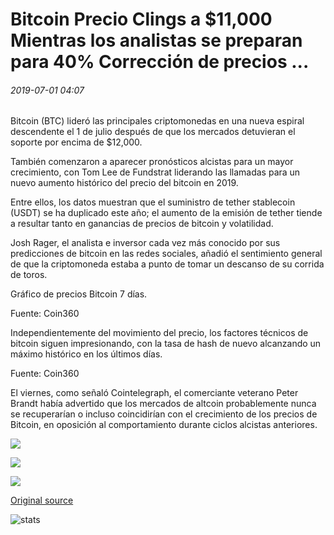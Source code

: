 # Bitcoin Precio Clings a $11,000 Mientras los analistas se preparan para 40% Corrección de precios ...

###### 2019-07-01 04:07

Bitcoin (BTC) lideró las principales criptomonedas en una nueva espiral descendente el 1 de julio después de que los mercados detuvieran el soporte por encima de $12,000.

También comenzaron a aparecer pronósticos alcistas para un mayor crecimiento, con Tom Lee de Fundstrat liderando las llamadas para un nuevo aumento histórico del precio del bitcoin en 2019.

Entre ellos, los datos muestran que el suministro de tether stablecoin (USDT) se ha duplicado este año; el aumento de la emisión de tether tiende a resultar tanto en ganancias de precios de bitcoin y volatilidad.

Josh Rager, el analista e inversor cada vez más conocido por sus predicciones de bitcoin en las redes sociales, añadió el sentimiento general de que la criptomoneda estaba a punto de tomar un descanso de su corrida de toros.

Gráfico de precios Bitcoin 7 días.

Fuente: Coin360

Independientemente del movimiento del precio, los factores técnicos de bitcoin siguen impresionando, con la tasa de hash de nuevo alcanzando un máximo histórico en los últimos días.

Fuente: Coin360

El viernes, como señaló Cointelegraph, el comerciante veterano Peter Brandt había advertido que los mercados de altcoin probablemente nunca se recuperarían o incluso coincidirían con el crecimiento de los precios de Bitcoin, en oposición al comportamiento durante ciclos alcistas anteriores.

![](https://s3.cointelegraph.com/storage/uploads/view/c8c78fa4a3ad776d9b77ee89e87b9c6a.png)

![](https://s3.cointelegraph.com/storage/uploads/view/aaf7d7a13a2a59589d86176de84fa378.png)

![](https://s3.cointelegraph.com/storage/uploads/view/27a65af2409e070dbf699af64025a785.png)

[Original source](https://cointelegraph.com/news/bitcoin-price-under-11-000-as-analysts-prepare-for-40-price-correction)

![stats](https://c.statcounter.com/11760860/0/a89fa40b/1/ "stats")